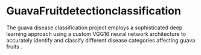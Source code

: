 # GuavaFruitdetectionclassification
The guava disease classification project employs a sophisticated deep learning approach using a custom VGG16 neural network architecture to accurately identify and classify different disease categories affecting guava fruits
.
